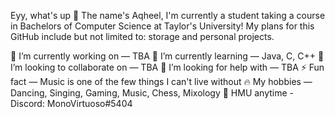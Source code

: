 Eyy, what's up 👋
The name's Aqheel, I'm currently a student taking a course in Bachelors of Computer Science at Taylor's University! My plans for this GitHub include but not limited to: storage and personal projects.

🔭 I’m currently working on — TBA
🌱 I’m currently learning — Java, C, C++
👯 I’m looking to collaborate on — TBA
🤔 I’m looking for help with — TBA
⚡ Fun fact — Music is one of the few things I can't live without
🔥 My hobbies — Dancing, Singing, Gaming, Music, Chess, Mixology
💬 HMU anytime - Discord: MonoVirtuoso#5404
